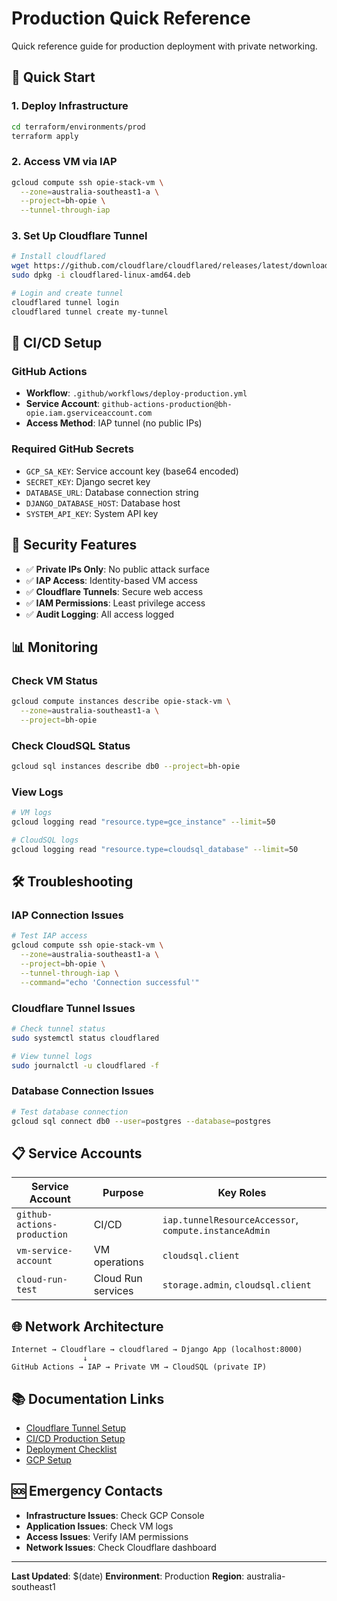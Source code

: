 # Production Quick Reference

Quick reference guide for production deployment with private networking.

## 🚀 **Quick Start**

### 1. Deploy Infrastructure
```bash
cd terraform/environments/prod
terraform apply
```

### 2. Access VM via IAP
```bash
gcloud compute ssh opie-stack-vm \
  --zone=australia-southeast1-a \
  --project=bh-opie \
  --tunnel-through-iap
```

### 3. Set Up Cloudflare Tunnel
```bash
# Install cloudflared
wget https://github.com/cloudflare/cloudflared/releases/latest/download/cloudflared-linux-amd64.deb
sudo dpkg -i cloudflared-linux-amd64.deb

# Login and create tunnel
cloudflared tunnel login
cloudflared tunnel create my-tunnel
```

## 🔧 **CI/CD Setup**

### GitHub Actions
- **Workflow**: `.github/workflows/deploy-production.yml`
- **Service Account**: `github-actions-production@bh-opie.iam.gserviceaccount.com`
- **Access Method**: IAP tunnel (no public IPs)

### Required GitHub Secrets
- `GCP_SA_KEY`: Service account key (base64 encoded)
- `SECRET_KEY`: Django secret key
- `DATABASE_URL`: Database connection string
- `DJANGO_DATABASE_HOST`: Database host
- `SYSTEM_API_KEY`: System API key

## 🔐 **Security Features**

- ✅ **Private IPs Only**: No public attack surface
- ✅ **IAP Access**: Identity-based VM access
- ✅ **Cloudflare Tunnels**: Secure web access
- ✅ **IAM Permissions**: Least privilege access
- ✅ **Audit Logging**: All access logged

## 📊 **Monitoring**

### Check VM Status
```bash
gcloud compute instances describe opie-stack-vm \
  --zone=australia-southeast1-a \
  --project=bh-opie
```

### Check CloudSQL Status
```bash
gcloud sql instances describe db0 --project=bh-opie
```

### View Logs
```bash
# VM logs
gcloud logging read "resource.type=gce_instance" --limit=50

# CloudSQL logs
gcloud logging read "resource.type=cloudsql_database" --limit=50
```

## 🛠️ **Troubleshooting**

### IAP Connection Issues
```bash
# Test IAP access
gcloud compute ssh opie-stack-vm \
  --zone=australia-southeast1-a \
  --project=bh-opie \
  --tunnel-through-iap \
  --command="echo 'Connection successful'"
```

### Cloudflare Tunnel Issues
```bash
# Check tunnel status
sudo systemctl status cloudflared

# View tunnel logs
sudo journalctl -u cloudflared -f
```

### Database Connection Issues
```bash
# Test database connection
gcloud sql connect db0 --user=postgres --database=postgres
```

## 📋 **Service Accounts**

| Service Account | Purpose | Key Roles |
|----------------|---------|-----------|
| `github-actions-production` | CI/CD | `iap.tunnelResourceAccessor`, `compute.instanceAdmin` |
| `vm-service-account` | VM operations | `cloudsql.client` |
| `cloud-run-test` | Cloud Run services | `storage.admin`, `cloudsql.client` |

## 🌐 **Network Architecture**

```
Internet → Cloudflare → cloudflared → Django App (localhost:8000)
                ↓
GitHub Actions → IAP → Private VM → CloudSQL (private IP)
```

## 📚 **Documentation Links**

- [Cloudflare Tunnel Setup](cloudflare-tunnel-setup.md)
- [CI/CD Production Setup](cicd-production-setup.md)
- [Deployment Checklist](deployment-checklist.md)
- [GCP Setup](gcp-setup.md)

## 🆘 **Emergency Contacts**

- **Infrastructure Issues**: Check GCP Console
- **Application Issues**: Check VM logs
- **Access Issues**: Verify IAM permissions
- **Network Issues**: Check Cloudflare dashboard

---

**Last Updated**: $(date)
**Environment**: Production
**Region**: australia-southeast1

